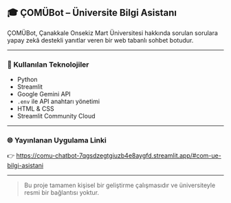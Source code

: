 ## 🎓 ÇOMÜBot – Üniversite Bilgi Asistanı

ÇOMÜBot, Çanakkale Onsekiz Mart Üniversitesi hakkında sorulan sorulara yapay zekâ destekli yanıtlar veren bir web tabanlı sohbet botudur.

---

### 🔧 Kullanılan Teknolojiler

- Python  
- Streamlit   
- Google Gemini API  
- `.env` ile API anahtarı yönetimi  
- HTML & CSS  
- Streamlit Community Cloud  

---

### 🌐 Yayınlanan Uygulama Linki

👉 https://comu-chatbot-7qgsdzegtgiuzb4e8aygfd.streamlit.app/#com-ue-bilgi-asistani

---

> Bu proje tamamen kişisel bir geliştirme çalışmasıdır ve üniversiteyle resmi bir bağlantısı yoktur.
